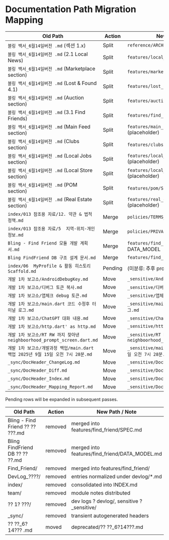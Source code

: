 # Documentation Path Migration Mapping

| Old Path | Action | New Path / Note |
|----------|--------|-----------------|
| `블링 백서_6월14일버전 .md` (섹션 1.x) | Split | `reference/ARCHITECTURE_OVERVIEW.md` |
| `블링 백서_6월14일버전 .md` (2.1 Local News) | Split | `features/local_news/SPEC.md` |
| `블링 백서_6월14일버전 .md` (Marketplace section) | Split | `features/marketplace/SPEC.md` |
| `블링 백서_6월14일버전 .md` (Lost & Found 4.1) | Split | `features/lost_and_found/SPEC.md` |
| `블링 백서_6월14일버전 .md` (Auction section) | Split | `features/auction/SPEC.md` |
| `블링 백서_6월14일버전 .md` (3.1 Find Friends) | Split | `features/find_friend/SPEC.md` |
| `블링 백서_6월14일버전 .md` (Main Feed section) | Split | `features/main_feed/SPEC.md` (placeholder) |
| `블링 백서_6월14일버전 .md` (Clubs section) | Split | `features/clubs/SPEC.md` (placeholder) |
| `블링 백서_6월14일버전 .md` (Local Jobs section) | Split | `features/local_jobs/SPEC.md` (placeholder) |
| `블링 백서_6월14일버전 .md` (Local Store section) | Split | `features/local_store/SPEC.md` (placeholder) |
| `블링 백서_6월14일버전 .md` (POM section) | Split | `features/pom/SPEC.md` (placeholder) |
| `블링 백서_6월14일버전 .md` (Real Estate section) | Split | `features/real_estate/SPEC.md` (placeholder) |
| `index/013 참조용 자료/12. 약관 & 법적 정책.md` | Merge | `policies/TERMS_AND_POLICIES.md` |
| `index/013 참조용 자료/5  지역-위치-개인정보.md` | Merge | `policies/PRIVACY_AND_LOCATION.md` |
| `Bling - Find Friend 모듈 개발 계획서.md` | Merge | `features/find_friend/SPEC.md` + DATA_MODEL |
| `Bling FindFriend DB 구조 설계 문서.md` | Merge | `features/find_friend/DATA_MODEL.md` |
| `index/06  MyProfile & 활동 히스토리 Scaffold.md` | Pending | (미분류: 추후 profile feature) |
| `개발 1차 보고소/AndroidDebugKey.md` | Move | `_sensitive/AndroidDebugKey.md` |
| `개발 1차 보고소/디버그 토큰 복사.md` | Move | `_sensitive/디버그 토큰 복사.md` |
| `개발 1차 보고소/앱체크 debug 토큰.md` | Move | `_sensitive/앱체크 debug 토큰.md` |
| `개발 1차 보고소/main.dart 코드 수정후 터미널 로그.md` | Move | `_sensitive/main.dart 코드 수정후 터미널 로그.md` |
| `개발 1차 보고소/ChatGPT 대화 내용.md` | Move | `_sensitive/ChatGPT 대화 내용.md` |
| `개발 1차 보고소/http.dart' as http.md` | Move | `_sensitive/http.dart' as http.md` |
| `개발 1차 보고소/RT RW 까지 찾아낸 neighboorhood_prompt_screen.dart.md` | Move | `_sensitive/RT RW 까지 찾아낸 neighboorhood_prompt_screen.dart.md` |
| `개발 1차 보고소/개발과정 백업/main.dart 백업 2025년 9월 15일 오전 7시 28분.md` | Move | `_sensitive/main.dart 백업 2025년 9월 15일 오전 7시 28분.md` |
| `_sync/DocHeader_ChangeLog.md` | Move | `_sensitive/DocHeader_ChangeLog.md` |
| `_sync/DocHeader_Diff.md` | Move | `_sensitive/DocHeader_Diff.md` |
| `_sync/DocHeader_Index.md` | Move | `_sensitive/DocHeader_Index.md` |
| `_sync/DocHeader_Mapping_Report.md` | Move | `_sensitive/DocHeader_Mapping_Report.md` |

Pending rows will be expanded in subsequent passes.

| Old Path | Action | New Path / Note | Batch |
|----------|--------|-----------------|-------|
| Bling - Find Friend ?? ?? ???.md | removed | merged into features/find_friend/SPEC.md | Cleanup |
| Bling FindFriend DB ?? ?? ??.md | removed | merged into features/find_friend/DATA_MODEL.md | Cleanup |
| Find_Friend/ | removed | merged into features/find_friend/ | Cleanup |
| DevLog_????/ | removed | entries normalized under devlog/*.md | Cleanup |
| index/ | removed | consolidated into INDEX.md | Cleanup |
| team/ | removed | module notes distributed | Cleanup |
| ?? 1? ???/ | removed | dev logs ? devlog/, sensitive ? _sensitive/ | Cleanup |
| _sync/ | removed | transient autogenerated headers | Cleanup |
| ?? ??_6?14??? .md | moved | deprecated/?? ??_6?14???.md | Cleanup |
